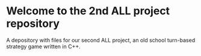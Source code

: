 # Welcome to the 2nd ALL project repository
A depository with files for our second ALL project, an old school turn-based strategy game written in C++.
